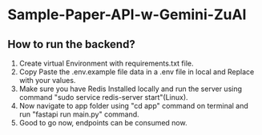 # Sample-Paper-API-w-Gemini-ZuAI

## How to run the backend?
1. Create virtual Environment with requirements.txt file.
2. Copy Paste the .env.example file data in a .env file in local and Replace with your values.
3. Make sure you have Redis Installed locally and run the server using command "sudo service redis-server start"(Linux).
4. Now navigate to app folder using "cd app" command on terminal and run "fastapi run main.py" command.
5. Good to go now, endpoints can be consumed now.
